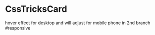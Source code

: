 # CssTricksCard
hover effect for desktop and will adjust for mobile phone in 2nd branch #responsive
